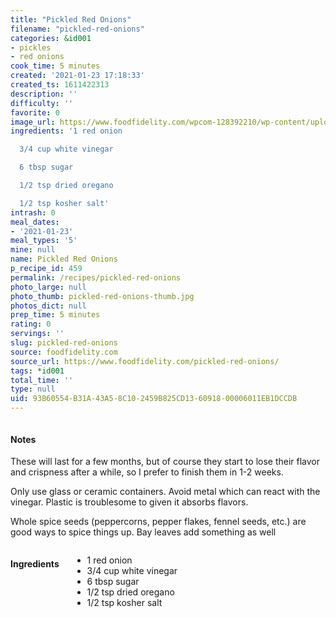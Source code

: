 ```yaml
---
title: "Pickled Red Onions"
filename: "pickled-red-onions"
categories: &id001
- pickles
- red onions
cook_time: 5 minutes
created: '2021-01-23 17:18:33'
created_ts: 1611422313
description: ''
difficulty: ''
favorite: 0
image_url: https://www.foodfidelity.com/wpcom-128392210/wp-content/uploads/2020/06/pickled-onions-tight-1.jpg
ingredients: '1 red onion

  3/4 cup white vinegar

  6 tbsp sugar

  1/2 tsp dried oregano

  1/2 tsp kosher salt'
intrash: 0
meal_dates:
- '2021-01-23'
meal_types: '5'
mine: null
name: Pickled Red Onions
p_recipe_id: 459
permalink: /recipes/pickled-red-onions
photo_large: null
photo_thumb: pickled-red-onions-thumb.jpg
photos_dict: null
prep_time: 5 minutes
rating: 0
servings: ''
slug: pickled-red-onions
source: foodfidelity.com
source_url: https://www.foodfidelity.com/pickled-red-onions/
tags: *id001
total_time: ''
type: null
uid: 93B60554-B31A-43A5-8C10-2459B825CD13-60918-00006011EB1DCCDB
---
```

<div class="large-8 medium-7 columns" id="writeup">		<div id="notes"><h4>Notes</h4>
<div class="box box-notes"><p>These will last for a few months, but of course they start to lose their flavor and crispness after a while, so I prefer to finish them in 1-2 weeks.</p>
<p>Only use glass or ceramic containers. Avoid metal which can react with the vinegar. Plastic is troublesome to given it absorbs flavors.</p>
<p>Whole spice seeds (peppercorns, pepper flakes, fennel seeds, etc.) are good ways to spice things up. Bay leaves add something as well</p>
</div></div>	</div><!-- #writeup -->
</div><!-- #row-one -->
<div class="row" id="row-two">	<div class="medium-4 small-5 columns" id="ingredients"><h4>Ingredients</h4><div class="box box-ingredients content"><ul>
<li>1 red onion</li>
<li>3/4 cup white vinegar</li>
<li>6 tbsp sugar</li>
<li>1/2 tsp dried oregano</li>
<li>1/2 tsp kosher salt</li>
</ul>
</div>	</div>	<div class="medium-6 small-7 columns" id="directions">	</div>